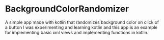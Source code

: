 # BackgroundColorRandomizer
A simple app made with kotlin that randomizes background color on click of a button
I was experimenting and learning kotlin and this app is an example for implementing basic xml views and implementing functions in kotlin.
